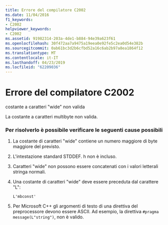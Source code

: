 ```yaml
---
title: Errore del compilatore C2002
ms.date: 11/04/2016
f1_keywords:
- C2002
helpviewer_keywords:
- C2002
ms.assetid: 91982314-203a-4de1-b884-94e39a623f61
ms.openlocfilehash: 30f472aa7a9475a19eea0e92fe5c2ea0d54e382b
ms.sourcegitcommit: 0ab61bc3d2b6cfbd52a16c6ab2b97a8ea1864f12
ms.translationtype: MT
ms.contentlocale: it-IT
ms.lasthandoff: 04/23/2019
ms.locfileid: "62209036"
---
```

# <a name="compiler-error-c2002"></a>Errore del compilatore C2002

costante a caratteri "wide" non valida

La costante a caratteri multibyte non valida.

### <a name="to-fix-by-checking-the-following-possible-causes"></a>Per risolverlo è possibile verificare le seguenti cause possibili

1. La costante di caratteri "wide" contiene un numero maggiore di byte maggiore del previsto.

1. L'intestazione standard STDDEF. h non è incluso.

1. Caratteri "wide" non possono essere concatenati con i valori letterali stringa normali.

1. Una costante di caratteri "wide" deve essere preceduta dal carattere "L":

    ```
    L'mbconst'
    ```

1. Per Microsoft C++ gli argomenti di testo di una direttiva del preprocessore devono essere ASCII. Ad esempio, la direttiva `#pragma message(L"string")`, non è valido.